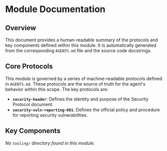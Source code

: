 # Module Documentation

## Overview

This document provides a human-readable summary of the protocols and key
components defined within this module. It is automatically generated from the
corresponding `AGENTS.md` file and the source code docstrings.

## Core Protocols

This module is governed by a series of machine-readable protocols defined in `AGENTS.md`. These protocols are the source of truth for the agent's behavior within this scope. The key protocols are:

- **`security-header`**: Defines the identity and purpose of the Security Protocol document.
- **`security-vuln-reporting-001`**: Defines the official policy and procedure for reporting security vulnerabilities.

## Key Components

_No `tooling/` directory found in this module._